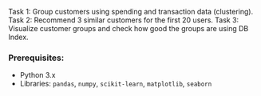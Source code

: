 Task 1: Group customers using spending and transaction data (clustering).
Task 2: Recommend 3 similar customers for the first 20 users.
Task 3: Visualize customer groups and check how good the groups are using DB Index.

### Prerequisites:
- Python 3.x
- Libraries: `pandas`, `numpy`, `scikit-learn`, `matplotlib`, `seaborn`
